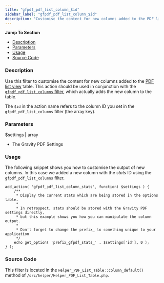 ```yaml
---
title: "gfpdf_pdf_list_column_$id"
sidebar_label: "gfpdf_pdf_list_column_$id"
description: "Customise the content for new columns added to the PDF list view table. This action should be used in conjunction with the gfpdf_pdf_list_columns` filter."
---
```


**Jump To Section**

* [Description](#description)
* [Parameters](#parameters)
* [Usage](#usage)
* [Source Code](#source-code)

### Description 

Use this filter to customise the content for new columns added to the [PDF list view](user-managing-pdfs.md) table. This action should be used in conjunction with the [`gfpdf_pdf_list_columns` filter](gfpdf_pdf_list_columns.md), which actually adds the new column to the table.

The `$id` in the action name refers to the column ID you set in the `gfpdf_pdf_list_columns` filter (the array key).

### Parameters 

$settings | array
*  The Gravity PDF Settings

### Usage 

The following snippet shows you how to customise the output of new columns. In this case we added a new column with the *stats* ID using the `gfpdf_pdf_list_columns` filter.

```.language-php
add_action( 'gfpdf_pdf_list_column_stats', function( $settings ) {
	/**
	 * Display the current stats which are being stored in the options table.
	 * 
	 * In retrospect, stats should be stored with the Gravity PDF settings directly,
	 * but this example shows you how you can manipulate the column output. 
	 *
	 * Don't forget to change the prefix_ to something unique to your application
	 */
	echo get_option( 'prefix_gfpdf_stats_' . $settings['id'], 0 );
} );
```

### Source Code 

This filter is located in the `Helper_PDF_List_Table::column_default()` method of `/src/helper/Helper_PDF_List_Table.php`.